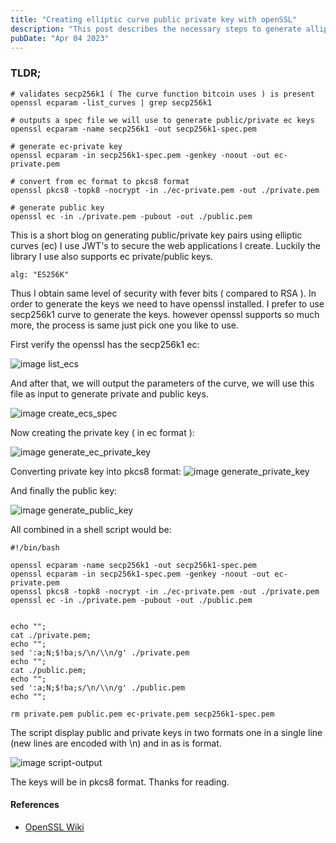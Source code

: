 ```yaml
---
title: "Creating elliptic curve public private key with openSSL"
description: "This post describes the necessary steps to generate alliptic curve cryptographic keys"
pubDate: "Apr 04 2023"
---
```


### TLDR;

```
# validates secp256k1 ( The curve function bitcoin uses ) is present
openssl ecparam -list_curves | grep secp256k1

# outputs a spec file we will use to generate public/private ec keys
openssl ecparam -name secp256k1 -out secp256k1-spec.pem

# generate ec-private key
openssl ecparam -in secp256k1-spec.pem -genkey -noout -out ec-private.pem

# convert from ec format to pkcs8 format
openssl pkcs8 -topk8 -nocrypt -in ./ec-private.pem -out ./private.pem

# generate public key
openssl ec -in ./private.pem -pubout -out ./public.pem

```

This is a short blog on generating public/private key pairs using elliptic curves (ec)
I use JWT's to secure the web applications I create. Luckily the library I use also supports
ec private/public keys.

```
alg: "ES256K"
```

Thus I obtain same level of security with fever bits ( compared to RSA ).
In order to generate the keys we need to have openssl installed.
I prefer to use secp256k1 curve to generate the keys. however openssl supports so much more, the
process is same just pick one you like to use.

First verify the openssl has the secp256k1 ec:

![image list_ecs](/assets/blog/sec256k1/list_ecs.png)

And after that, we will output the parameters of the curve, we will use this file
as input to generate private and public keys.

![image create_ecs_spec](/assets/blog/sec256k1/create_ecs_spec.png)

Now creating the private key ( in ec format ):

![image generate_ec_private_key](/assets/blog/sec256k1/generate-ec-private.png)

Converting private key into pkcs8 format:
![image generate_private_key](/assets/blog/sec256k1/generate-private.png)

And finally the public key:

![image generate_public_key](/assets/blog/sec256k1/generate-public.png)

All combined in a shell script would be:

```
#!/bin/bash

openssl ecparam -name secp256k1 -out secp256k1-spec.pem
openssl ecparam -in secp256k1-spec.pem -genkey -noout -out ec-private.pem
openssl pkcs8 -topk8 -nocrypt -in ./ec-private.pem -out ./private.pem
openssl ec -in ./private.pem -pubout -out ./public.pem


echo "";
cat ./private.pem;
echo "";
sed ':a;N;$!ba;s/\n/\\n/g' ./private.pem
echo "";
cat ./public.pem;
echo "";
sed ':a;N;$!ba;s/\n/\\n/g' ./public.pem
echo "";

rm private.pem public.pem ec-private.pem secp256k1-spec.pem
```
The script display public and private keys in two formats one in a single line (new lines are encoded with \n) and in as is format.

![image script-output](/assets/blog/sec256k1/script-output.png)


The keys will be in pkcs8 format. Thanks for reading.

#### References

- <a href="https://wiki.openssl.org/index.php/Command_Line_Elliptic_Curve_Operations">OpenSSL Wiki</a>
